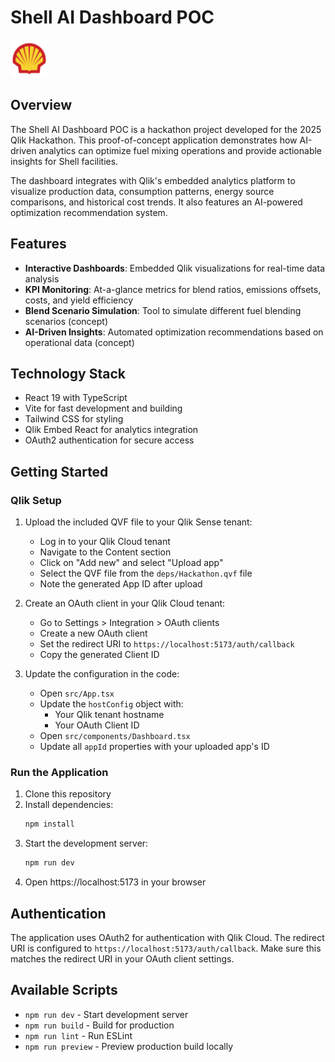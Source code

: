 # Shell AI Dashboard POC

<img src="/public/shell-pecten.svg" alt="Shell Logo" width="60" height="60">

## Overview

The Shell AI Dashboard POC is a hackathon project developed for the 2025 Qlik Hackathon. This proof-of-concept application demonstrates how AI-driven analytics can optimize fuel mixing operations and provide actionable insights for Shell facilities.

The dashboard integrates with Qlik's embedded analytics platform to visualize production data, consumption patterns, energy source comparisons, and historical cost trends. It also features an AI-powered optimization recommendation system.

## Features

- **Interactive Dashboards**: Embedded Qlik visualizations for real-time data analysis
- **KPI Monitoring**: At-a-glance metrics for blend ratios, emissions offsets, costs, and yield efficiency
- **Blend Scenario Simulation**: Tool to simulate different fuel blending scenarios (concept)
- **AI-Driven Insights**: Automated optimization recommendations based on operational data (concept)

## Technology Stack

- React 19 with TypeScript
- Vite for fast development and building
- Tailwind CSS for styling
- Qlik Embed React for analytics integration
- OAuth2 authentication for secure access

## Getting Started

### Qlik Setup

1. Upload the included QVF file to your Qlik Sense tenant:
   - Log in to your Qlik Cloud tenant
   - Navigate to the Content section
   - Click on "Add new" and select "Upload app"
   - Select the QVF file from the `deps/Hackathon.qvf` file
   - Note the generated App ID after upload

2. Create an OAuth client in your Qlik Cloud tenant:
   - Go to Settings > Integration > OAuth clients
   - Create a new OAuth client
   - Set the redirect URI to `https://localhost:5173/auth/callback`
   - Copy the generated Client ID

3. Update the configuration in the code:
   - Open `src/App.tsx`
   - Update the `hostConfig` object with:
     - Your Qlik tenant hostname
     - Your OAuth Client ID
   - Open `src/components/Dashboard.tsx` 
   - Update all `appId` properties with your uploaded app's ID

### Run the Application

1. Clone this repository
2. Install dependencies:
   ```bash
   npm install
   ```
3. Start the development server:
   ```bash
   npm run dev
   ```
4. Open https://localhost:5173 in your browser

## Authentication

The application uses OAuth2 for authentication with Qlik Cloud. The redirect URI is configured to `https://localhost:5173/auth/callback`. Make sure this matches the redirect URI in your OAuth client settings.

## Available Scripts

- `npm run dev` - Start development server
- `npm run build` - Build for production
- `npm run lint` - Run ESLint
- `npm run preview` - Preview production build locally
